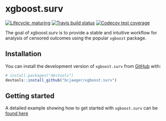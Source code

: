 
<!-- README.md is generated from README.Rmd. Please edit that file -->

# xgboost.surv

<!-- badges: start -->

[![Lifecycle:
maturing](https://img.shields.io/badge/lifecycle-maturing-blue.svg)](https://www.tidyverse.org/lifecycle/#maturing)
[![Travis build
status](https://travis-ci.org/bcjaeger/xgboost.surv.svg?branch=master)](https://travis-ci.org/bcjaeger/xgboost.surv)
[![Codecov test
coverage](https://codecov.io/gh/bcjaeger/xgboost.surv/branch/master/graph/badge.svg)](https://codecov.io/gh/bcjaeger/xgboost.surv?branch=master)
<!-- badges: end -->

The goal of xgboost.surv is to provide a stable and intuitive workflow
for analysis of censored outcomes using the popular `xgboost`
package.

## Installation

<!-- You can install the released version of xgboost.surv from [CRAN](https://CRAN.R-project.org) with: -->

<!-- ``` r -->

<!-- install.packages("xgboost.surv") -->

<!-- ``` -->

You can install the development version of `xgboost.surv` from
[GitHub](https://github.com/) with:

``` r
# install.packages("devtools")
devtools::install_github("bcjaeger/xgboost.surv")
```

## Getting started

A detailed example showing how to get started with `xgboost.surv` can be
[found here](https://bcjaeger.github.io/xgboost.surv/)
